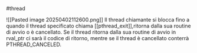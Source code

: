 #thread 

![[Pasted image 20250402112600.png]]
Il thread chiamante si blocca fino a quando il thread specificato chiama [[pthread_exit]],ritorna dalla sua routine di avvio o è  cancellato.
Se il thread ritorna dalla sua routine di avvio in rval_ptr ci sarà il codice di ritorno, mentre se il thread è cancellato conterrà PTHREAD_CANCELED.